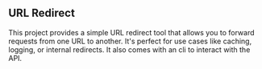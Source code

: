 ## URL Redirect

This project provides a simple URL redirect tool that allows you to forward requests from one URL to another. It's perfect for use cases like caching, logging, or internal redirects. It also comes with an cli to interact with the API.
